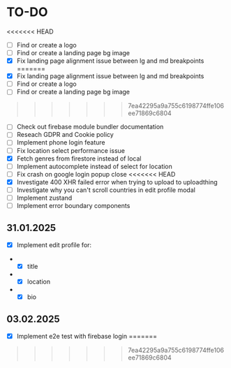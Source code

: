 # TO-DO

<<<<<<< HEAD
- [ ] Find or create a logo
- [ ] Find or create a landing page bg image
- [x] Fix landing page alignment issue between lg and md breakpoints
=======
- [x] Fix landing page alignment issue between lg and md breakpoints
- [ ] Find or create a logo
- [ ] Find or create a landing page bg image
>>>>>>> 7ea42295a9a755c6198774ffe106ee71869c6804
- [ ] Check out firebase module bundler documentation
- [ ] Reseach GDPR and Cookie policy
- [ ] Implement phone login feature
- [ ] Fix location select performance issue
- [x] Fetch genres from firestore instead of local
- [ ] Implement autocomplete instead of select for location
- [ ] Fix crash on google login popup close
<<<<<<< HEAD
- [x] Investigate 400 XHR failed error when trying to upload to uploadthing
- [ ] Investigate why you can't scroll countries in edit profile modal
- [ ] Implement zustand
- [ ] Implement error boundary components

## 31.01.2025

- [x] Implement edit profile for:
- - [x] title
- - [x] location
- - [x] bio

## 03.02.2025

- [x] Implement e2e test with firebase login
=======
>>>>>>> 7ea42295a9a755c6198774ffe106ee71869c6804

